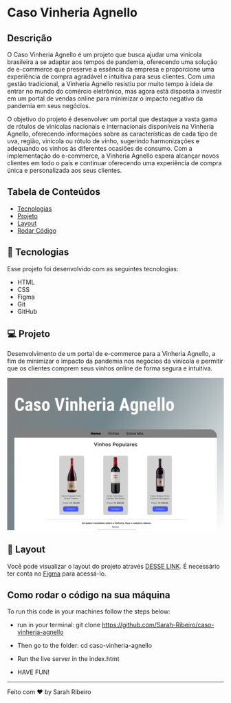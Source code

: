 # Caso Vinheria Agnello

## Descrição

O Caso Vinheria Agnello é um projeto que busca ajudar uma vinícola brasileira a se adaptar aos tempos de pandemia, oferecendo uma solução de e-commerce que preserve a essência da empresa e proporcione uma experiência de compra agradável e intuitiva para seus clientes. Com uma gestão tradicional, a Vinheria Agnello resistiu por muito tempo à ideia de entrar no mundo do comércio eletrônico, mas agora está disposta a investir em um portal de vendas online para minimizar o impacto negativo da pandemia em seus negócios.

O objetivo do projeto é desenvolver um portal que destaque a vasta gama de rótulos de vinícolas nacionais e internacionais disponíveis na Vinheria Agnello, oferecendo informações sobre as características de cada tipo de uva, região, vinícola ou rótulo de vinho, sugerindo harmonizações e adequando os vinhos às diferentes ocasiões de consumo. Com a implementação do e-commerce, a Vinheria Agnello espera alcançar novos clientes em todo o país e continuar oferecendo uma experiência de compra única e personalizada aos seus clientes.

## Tabela de Conteúdos

- [Tecnologias](#tecnologias)
- [Projeto](#projeto)
- [Layout](#layout)
- [Rodar Código](#como-rodar-o-código-na-sua-máquina)

## 🚀 Tecnologias

Esse projeto foi desenvolvido com as seguintes tecnologias:

- HTML
- CSS
- Figma
- Git
- GitHub

## 💻 Projeto

Desenvolvimento de um portal de e-commerce para a Vinheria Agnello, a fim de minimizar o impacto da pandemia nos negócios da vinícola e permitir que os clientes comprem seus vinhos online de forma segura e intuitiva.

<img src="./image/site-images/capa.jpg" />

## 🔖 Layout

Você pode visualizar o layout do projeto através [DESSE LINK](https://www.figma.com/file/tAAnnDmN3aHb2MXMnzwwzW/Caso-da-Vinheria-Agnello?type=design&node-id=3%3A12&t=VtErXQCJXP3ZnYMD-1). É necessário ter conta no [Figma](https://figma.com) para acessá-lo.

## Como rodar o código na sua máquina

To run this code in your machines follow the steps below:

- run in your terminal: git clone https://github.com/Sarah-Ribeiro/caso-vinheria-agnello

- Then go to the folder: cd caso-vinheria-agnello

- Run the live server in the index.htmt

- HAVE FUN!

---

Feito com ♥ by Sarah Ribeiro
